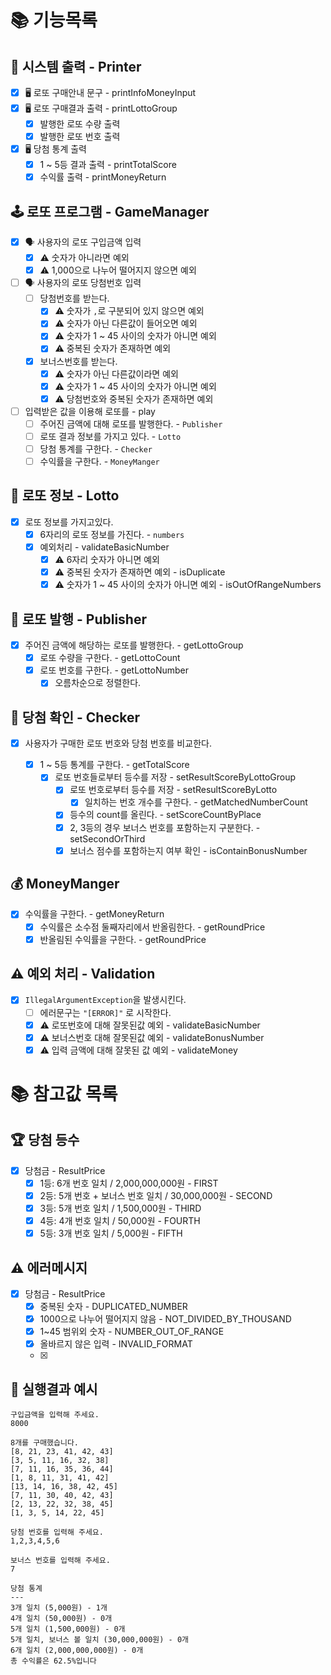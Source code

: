 # 📚 기능목록

## 💭 시스템 출력 - Printer

- [x] 🖥️ 로또 구매안내 문구 - printInfoMoneyInput
- [x] 🖥️ 로또 구매결과 출력 - printLottoGroup
    - [x] 발행한 로또 수량 출력
    - [x] 발행한 로또 번호 출력

- [x] 🖥️ 당첨 통계 출력
    - [x] 1 ~ 5등 결과 출력 - printTotalScore
    - [x] 수익률 출력 - printMoneyReturn

## 🕹️ 로또 프로그램 - GameManager

- [x] 🗣️ 사용자의 로또 구입금액 입력
    - [x] ⚠️ 숫자가 아니라면 예외
    - [x] ⚠️ 1,000으로 나누어 떨어지지 않으면 예외

- [ ] 🗣️ 사용자의 로또 당첨번호 입력
    - [ ] 당첨번호를 받는다.
        - [x] ⚠️ 숫자가 `,`로 구분되어 있지 않으면 예외
        - [x] ⚠️ 숫자가 아닌 다른값이 들어오면 예외
        - [x] ⚠️ 숫자가 1 ~ 45 사이의 숫자가 아니면 예외
        - [x] ⚠️ 중복된 숫자가 존재하면 예외
    - [x] 보너스번호를 받는다.
        - [x] ⚠️ 숫자가 아닌 다른값이라면 예외
        - [x] ⚠️ 숫자가 1 ~ 45 사이의 숫자가 아니면 예외
        - [x] ⚠️ 당첨번호와 중복된 숫자가 존재하면 예외

- [ ] 입력받은 값을 이용해 로또를 - play
    - [ ] 주어진 금액에 대해 로또를 발행한다. - `Publisher`
    - [ ] 로또 결과 정보를 가지고 있다. - `Lotto`
    - [ ] 당첨 통계를 구한다. - `Checker`
    - [ ] 수익률을 구한다. - `MoneyManger`

## 💭 로또 정보 - Lotto

- [x] 로또 정보를 가지고있다.
    - [x] 6자리의 로또 정보를 가진다. - `numbers`
    - [x] 예외처리 - validateBasicNumber
        - [x] ⚠️ 6자리 숫자가 아니면 예외
        - [x] ⚠️ 중복된 숫자가 존재하면 예외 - isDuplicate
        - [x] ⚠️ 숫자가 1 ~ 45 사이의 숫자가 아니면 예외 - isOutOfRangeNumbers

## 🎲 로또 발행 - Publisher

- [x] 주어진 금액에 해당하는 로또를 발행한다. - getLottoGroup
    - [x] 로또 수량을 구한다. - getLottoCount
    - [x] 로또 번호를 구한다. - getLottoNumber
        - [x] 오름차순으로 정렬한다.

## 🔎 당첨 확인 - Checker

- [x] 사용자가 구매한 로또 번호와 당첨 번호를 비교한다.

    - [x] 1 ~ 5등 통계를 구한다. - getTotalScore
        - [x] 로또 번호들로부터 등수를 저장 - setResultScoreByLottoGroup
            - [x] 로또 번호로부터 등수를 저장 - setResultScoreByLotto
                - [x] 일치하는 번호 개수를 구한다. - getMatchedNumberCount
            - [x] 등수의 count를 올린다. - setScoreCountByPlace
            - [x] 2, 3등의 경우 보너스 번호를 포함하는지 구분한다. - setSecondOrThird
            - [x] 보너스 점수를 포함하는지 여부 확인 - isContainBonusNumber

## 💰 MoneyManger

- [x] 수익률을 구한다. - getMoneyReturn
    - [x] 수익률은 소수점 둘째자리에서 반올림한다. - getRoundPrice
    - [x] 반올림된 수익률을 구한다. - getRoundPrice

## ⚠️ 예외 처리 - Validation

- [x] `IllegalArgumentException`을 발생시킨다.
    - [ ] 에러문구는 `"[ERROR]"` 로 시작한다.
    - [x] ⚠️ 로또번호에 대해 잘못된값 예외 - validateBasicNumber
    - [x] ⚠️ 보너스번호 대해 잘못된값 예외 - validateBonusNumber
    - [x] ⚠️ 입력 금액에 대해 잘못된 값 예외 - validateMoney

# 📚 참고값 목록

## 🏆 당첨 등수

- [x] 당첨금 - ResultPrice
    - [x] 1등: 6개 번호 일치 / 2,000,000,000원 - FIRST
    - [x] 2등: 5개 번호 + 보너스 번호 일치 / 30,000,000원 - SECOND
    - [x] 3등: 5개 번호 일치 / 1,500,000원 - THIRD
    - [x] 4등: 4개 번호 일치 / 50,000원 - FOURTH
    - [x] 5등: 3개 번호 일치 / 5,000원 - FIFTH

## ⚠️ 에러메시지

- [x] 당첨금 - ResultPrice
    - [x] 중복된 숫자 - DUPLICATED_NUMBER
    - [x] 1000으로 나누어 떨어지지 않음 - NOT_DIVIDED_BY_THOUSAND
    - [x] 1~45 범위외 숫자 - NUMBER_OUT_OF_RANGE
    - [x] 올바르지 않은 입력 - INVALID_FORMAT
    - [x] 

## 📝 실행결과 예시

```text
구입금액을 입력해 주세요.
8000

8개를 구매했습니다.
[8, 21, 23, 41, 42, 43] 
[3, 5, 11, 16, 32, 38] 
[7, 11, 16, 35, 36, 44] 
[1, 8, 11, 31, 41, 42] 
[13, 14, 16, 38, 42, 45] 
[7, 11, 30, 40, 42, 43] 
[2, 13, 22, 32, 38, 45] 
[1, 3, 5, 14, 22, 45]

당첨 번호를 입력해 주세요.
1,2,3,4,5,6

보너스 번호를 입력해 주세요.
7

당첨 통계
---
3개 일치 (5,000원) - 1개
4개 일치 (50,000원) - 0개
5개 일치 (1,500,000원) - 0개
5개 일치, 보너스 볼 일치 (30,000,000원) - 0개
6개 일치 (2,000,000,000원) - 0개
총 수익률은 62.5%입니다
```